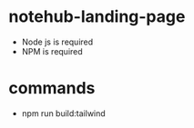 # notehub-landing-page

- Node js is required
- NPM is required

# commands

- npm run build:tailwind
